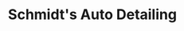 ---
title: "Schmidt's Auto Detailing"
url: /spokane-valley/schmidts-auto-detailing/
shop: car repair
---